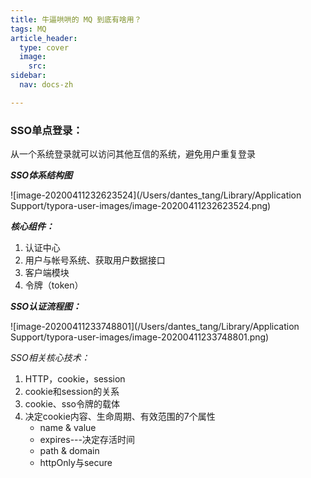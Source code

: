 ```yaml
---
title: 牛逼哄哄的 MQ 到底有啥用？
tags: MQ
article_header:
  type: cover
  image:
    src: 
sidebar:
  nav: docs-zh

---
```


### **SSO单点登录：**

从一个系统登录就可以访问其他互信的系统，避免用户重复登录

***SSO体系结构图***

 ![image-20200411232623524](/Users/dantes_tang/Library/Application Support/typora-user-images/image-20200411232623524.png)

***核心组件：***

1. 认证中心
2. 用户与帐号系统、获取用户数据接口
3. 客户端模块
4. 令牌（token）



***SSO认证流程图：***

![image-20200411233748801](/Users/dantes_tang/Library/Application Support/typora-user-images/image-20200411233748801.png)

*SSO相关核心技术：*

1. HTTP，cookie，session
2. cookie和session的关系
3. cookie、sso令牌的载体
4. 决定cookie内容、生命周期、有效范围的7个属性
   - name & value
   - expires---决定存活时间
   - path & domain
   - httpOnly与secure